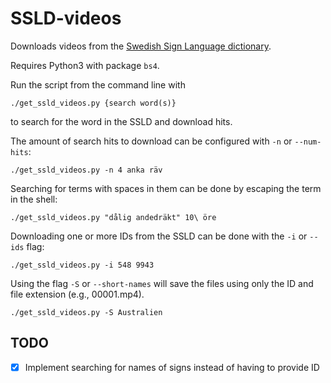 # SSLD-videos
Downloads videos from the [Swedish Sign Language dictionary](http://teckensprakslexikon.su.se).

Requires Python3 with package `bs4`.

Run the script from the command line with
```
./get_ssld_videos.py {search word(s)}
```

to search for the word in the SSLD and download hits.

The amount of search hits to download can be configured with `-n` or `--num-hits`:
```
./get_ssld_videos.py -n 4 anka räv
```

Searching for terms with spaces in them can be done by escaping the term in the shell:
```
./get_ssld_videos.py "dålig andedräkt" 10\ öre
```

Downloading one or more IDs from the SSLD can be done with the `-i` or `--ids` flag:
```
./get_ssld_videos.py -i 548 9943
```

Using the flag `-S` or `--short-names` will save the files using only the ID and file extension (e.g., 00001.mp4).
```
./get_ssld_videos.py -S Australien
```

## TODO
- [x] Implement searching for names of signs instead of having to provide ID

